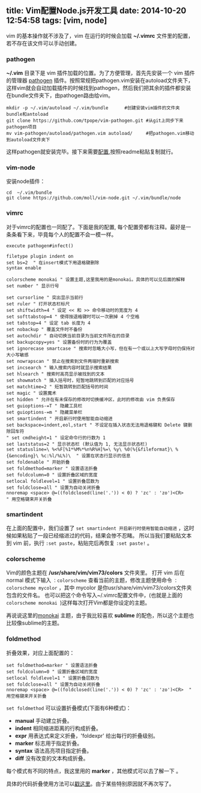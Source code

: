 title: Vim配置Node.js开发工具
date: 2014-10-20 12:54:58
tags: [vim, node]
---

vim 的基本操作就不涉及了，vim 在运行的时候会加载 **~/.vimrc** 文件里的配置，若不存在该文件可以手动创建。

### pathogen 

**~/.vim** 目录下是 vim 插件加载的位置。为了方便管理，首先先安装一个 vim 插件的管理器 [pathogen](https://github.com/tpope/vim-pathogen) 插件。按照常规把pathogen.vim安装在autoload文件夹下，这样vim就会自动加载插件的时候找到pathogen，然后我们把其余的插件都安装在bundle文件夹下，由pathogen路由给vim。

```
mkdir -p ~/.vim/autoload ~/.vim/bundle		#创建安装vim插件的文件夹bundle和antoload
git clone https://github.com/tpope/vim-pathogen.git #从git上同步下来pathogen项目
mv vim-pathogen/autoload/pathogen.vim autoload/		#把pathogen.vim移动到autoload文件夹下

```

这样pathogen就安装完毕。接下来需要[配置](https://github.com/tpope/vim-pathogen),按照readme粘贴复制就行。

### vim-node

安装node插件：

```
cd  ~/.vim/bundle
git clone https://github.com/moll/vim-node.git ~/.vim/bundle/node

```

### vimrc

对于vimrc的配置也一同配了。下面是我的配置, 每个配置旁都有注释。最好是一条条看下来，毕竟每个人的配置不会一模一样。

```
execute pathogen#infect()

filetype plugin indent on
set bs=2  " 在insert模式下用退格键删除
syntax enable

colorscheme monokai " 设置主题,这里我用的是monokai。具体的可以见后面的解释
set number " 显示行号

set cursorline " 突出显示当前行
set ruler " 打开状态栏标尺
set shiftwidth=4 " 设定 << 和 >> 命令移动时的宽度为 4
set softtabstop=4 " 使得按退格键时可以一次删掉 4 个空格
set tabstop=4 " 设定 tab 长度为 4
set nobackup " 覆盖文件时不备份
set autochdir " 自动切换当前目录为当前文件所在的目录
set backupcopy=yes " 设置备份时的行为为覆盖
set ignorecase smartcase " 搜索时忽略大小写，但在有一个或以上大写字母时仍保持对大小写敏感
set nowrapscan " 禁止在搜索到文件两端时重新搜索
set incsearch " 输入搜索内容时就显示搜索结果
set hlsearch " 搜索时高亮显示被找到的文本
set showmatch " 插入括号时，短暂地跳转到匹配的对应括号
set matchtime=2 " 短暂跳转到匹配括号的时间
set magic " 设置魔术
set hidden " 允许在有未保存的修改时切换缓冲区，此时的修改由 vim 负责保存
set guioptions-=T " 隐藏工具栏
set guioptions-=m " 隐藏菜单栏
set smartindent " 开启新行时使用智能自动缩进
set backspace=indent,eol,start " 不设定在插入状态无法用退格键和 Delete 键删除回车符
" set cmdheight=1 " 设定命令行的行数为 1
set laststatus=2 " 显示状态栏 (默认值为 1, 无法显示状态栏)
set statusline=\ %<%F[%1*%M%*%n%R%H]%=\ %y\ %0(%{&fileformat}\ %{&encoding}\ %c:%l/%L%)\  " 设置在状态行显示的信息
set foldenable " 开始折叠
set foldmethod=marker " 设置语法折叠
set foldcolumn=0 " 设置折叠区域的宽度
setlocal foldlevel=1 " 设置折叠层数为
set foldclose=all " 设置为自动关闭折叠 
nnoremap <space> @=((foldclosed(line('.')) < 0) ? 'zc' : 'zo')<CR> 
" 用空格键来开关折叠

```

### smartindent

在上面的配置中，我们设置了 ``set smartindent 开启新行时使用智能自动缩进`` ，这时候如果粘贴了一段已经缩进过的代码，结果会惨不忍睹。
所以当我们要粘贴文本到 vim 前，执行 ``:set paste``，粘贴完后再恢复 ``:set paste!`` 。

### colorscheme

Vim的颜色主题在 **/usr/share/vim/vim73/colors** 文件夹里。
打开 vim 后在 normal 模式下输入 ``：colorscheme`` 查看当前的主题，修改主题使用命令 ``：colorscheme mycolor`` ，其中 mycolor 是你usr/share/vim/vim73/colors文件夹包含的文件名。
也可以把这个命令写入~/.vimrc配置文件中，(也就是上面的 ``colorscheme monokai ``)这样每次打开Vim都是你设定的主题。

再说说这里的[monokai](https://github.com/sickill/vim-monokai) 主题，由于我比较喜欢 **sublime** 的配色，所以这个主题也比较像sublime的主题。

### foldmethod

折叠效果，对应上面配置的：

```
set foldmethod=marker " 设置语法折叠
set foldcolumn=0 " 设置折叠区域的宽度
setlocal foldlevel=1 " 设置折叠层数为
set foldclose=all " 设置为自动关闭折叠 
nnoremap <space> @=((foldclosed(line('.')) < 0) ? 'zc' : 'zo')<CR>  " 用空格键来开关折叠

```

``set foldmethod`` 可以设置折叠模式(下面有6种模式)：

- **manual**		手动建立折叠。
- **indent**		相同缩进距离的行构成折叠。
- **expr**			用表达式来定义折叠，'foldexpr' 给出每行的折叠级别。
- **marker**		标志用于指定折叠。
- **syntax**		语法高亮项目指定折叠。
- **diff**			没有改变的文本构成折叠。

每个模式有不同的特点，我这里用的 **marker** ，其他模式可以去了解一下 。

具体的代码折叠使用方法可以[戳这里](http://scmbob.org/vim_fdm.html)。由于某些特别原因就不再次写了。
